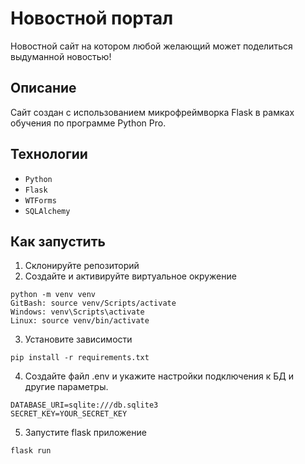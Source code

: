 # Новостной портал
Новостной сайт на котором любой желающий может поделиться выдуманной новостью!
## Описание
Сайт создан с использованием микрофреймворка Flask в рамках обучения по программе Python Pro.
## Технологии
* `Python`
* `Flask`
* `WTForms`
* `SQLAlchemy`
## Как запустить
1. Склонируйте репозиторий
2. Создайте и активируйте виртуальное окружение
```commandline 
python -m venv venv
GitBash: source venv/Scripts/activate
Windows: venv\Scripts\activate
Linux: source venv/bin/activate
```
3. Установите зависимости
```commandline 
pip install -r requirements.txt
```
4. Создайте файл .env и укажите настройки подключения к БД и другие параметры.
```commandline 
DATABASE_URI=sqlite:///db.sqlite3
SECRET_KEY=YOUR_SECRET_KEY
```
5. Запустите flask приложение
```commandline 
flask run
```